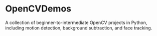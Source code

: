 # OpenCVDemos
A collection of beginner-to-intermediate OpenCV projects in Python, including motion detection, background subtraction, and face tracking.

